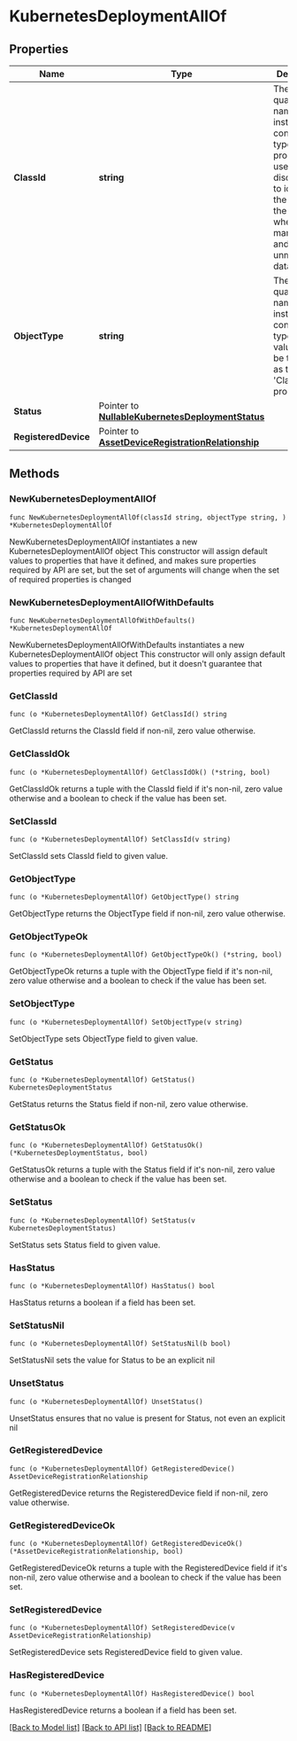 # KubernetesDeploymentAllOf

## Properties

Name | Type | Description | Notes
------------ | ------------- | ------------- | -------------
**ClassId** | **string** | The fully-qualified name of the instantiated, concrete type. This property is used as a discriminator to identify the type of the payload when marshaling and unmarshaling data. | [default to "kubernetes.Deployment"]
**ObjectType** | **string** | The fully-qualified name of the instantiated, concrete type. The value should be the same as the &#39;ClassId&#39; property. | [default to "kubernetes.Deployment"]
**Status** | Pointer to [**NullableKubernetesDeploymentStatus**](kubernetes.DeploymentStatus.md) |  | [optional] 
**RegisteredDevice** | Pointer to [**AssetDeviceRegistrationRelationship**](asset.DeviceRegistration.Relationship.md) |  | [optional] 

## Methods

### NewKubernetesDeploymentAllOf

`func NewKubernetesDeploymentAllOf(classId string, objectType string, ) *KubernetesDeploymentAllOf`

NewKubernetesDeploymentAllOf instantiates a new KubernetesDeploymentAllOf object
This constructor will assign default values to properties that have it defined,
and makes sure properties required by API are set, but the set of arguments
will change when the set of required properties is changed

### NewKubernetesDeploymentAllOfWithDefaults

`func NewKubernetesDeploymentAllOfWithDefaults() *KubernetesDeploymentAllOf`

NewKubernetesDeploymentAllOfWithDefaults instantiates a new KubernetesDeploymentAllOf object
This constructor will only assign default values to properties that have it defined,
but it doesn't guarantee that properties required by API are set

### GetClassId

`func (o *KubernetesDeploymentAllOf) GetClassId() string`

GetClassId returns the ClassId field if non-nil, zero value otherwise.

### GetClassIdOk

`func (o *KubernetesDeploymentAllOf) GetClassIdOk() (*string, bool)`

GetClassIdOk returns a tuple with the ClassId field if it's non-nil, zero value otherwise
and a boolean to check if the value has been set.

### SetClassId

`func (o *KubernetesDeploymentAllOf) SetClassId(v string)`

SetClassId sets ClassId field to given value.


### GetObjectType

`func (o *KubernetesDeploymentAllOf) GetObjectType() string`

GetObjectType returns the ObjectType field if non-nil, zero value otherwise.

### GetObjectTypeOk

`func (o *KubernetesDeploymentAllOf) GetObjectTypeOk() (*string, bool)`

GetObjectTypeOk returns a tuple with the ObjectType field if it's non-nil, zero value otherwise
and a boolean to check if the value has been set.

### SetObjectType

`func (o *KubernetesDeploymentAllOf) SetObjectType(v string)`

SetObjectType sets ObjectType field to given value.


### GetStatus

`func (o *KubernetesDeploymentAllOf) GetStatus() KubernetesDeploymentStatus`

GetStatus returns the Status field if non-nil, zero value otherwise.

### GetStatusOk

`func (o *KubernetesDeploymentAllOf) GetStatusOk() (*KubernetesDeploymentStatus, bool)`

GetStatusOk returns a tuple with the Status field if it's non-nil, zero value otherwise
and a boolean to check if the value has been set.

### SetStatus

`func (o *KubernetesDeploymentAllOf) SetStatus(v KubernetesDeploymentStatus)`

SetStatus sets Status field to given value.

### HasStatus

`func (o *KubernetesDeploymentAllOf) HasStatus() bool`

HasStatus returns a boolean if a field has been set.

### SetStatusNil

`func (o *KubernetesDeploymentAllOf) SetStatusNil(b bool)`

 SetStatusNil sets the value for Status to be an explicit nil

### UnsetStatus
`func (o *KubernetesDeploymentAllOf) UnsetStatus()`

UnsetStatus ensures that no value is present for Status, not even an explicit nil
### GetRegisteredDevice

`func (o *KubernetesDeploymentAllOf) GetRegisteredDevice() AssetDeviceRegistrationRelationship`

GetRegisteredDevice returns the RegisteredDevice field if non-nil, zero value otherwise.

### GetRegisteredDeviceOk

`func (o *KubernetesDeploymentAllOf) GetRegisteredDeviceOk() (*AssetDeviceRegistrationRelationship, bool)`

GetRegisteredDeviceOk returns a tuple with the RegisteredDevice field if it's non-nil, zero value otherwise
and a boolean to check if the value has been set.

### SetRegisteredDevice

`func (o *KubernetesDeploymentAllOf) SetRegisteredDevice(v AssetDeviceRegistrationRelationship)`

SetRegisteredDevice sets RegisteredDevice field to given value.

### HasRegisteredDevice

`func (o *KubernetesDeploymentAllOf) HasRegisteredDevice() bool`

HasRegisteredDevice returns a boolean if a field has been set.


[[Back to Model list]](../README.md#documentation-for-models) [[Back to API list]](../README.md#documentation-for-api-endpoints) [[Back to README]](../README.md)


